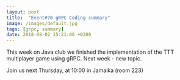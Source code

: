 ```yaml
---
layout: post
title:  "Event#70 gRPC Coding summary"
image: /images/default.jpg
tags: [grpc, summary]
date: 2018-08-02 15:21:00 +0200
---
```


This week on Java club we finished the implementation of the TTT multiplayer game using gRPC. Next week - new topic.[]()

Join us next Thursday, at 10:00 in Jamaika (room 223)
